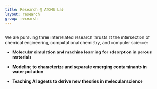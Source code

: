 ```yaml
---
title: Research @ ATOMS Lab
layout: research
group: research
---
```


<br>
We are pursuing three interrelated research thrusts at the intersection of chemical engineering, computational chemistry, and computer science:

- **Molecular simulation and machine learning for adsorption in porous materials**


- **Modeling to characterize and separate emerging contaminants in water pollution**


- **Teaching AI agents to derive new theories in molecular science**


